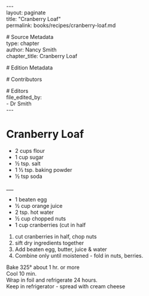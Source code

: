 \---  
layout: paginate  
title: "Cranberry Loaf"  
permalink: books/recipes/cranberry-loaf.md

\# Source Metadata  
type: chapter  
author: Nancy Smith  
chapter\_title: Cranberry Loaf

\# Edition Metadata

\# Contributors

\# Editors  
file\_edited\_by:   
  \- Dr Smith  
\---

# Cranberry Loaf

* 2 cups flour  
* 1 cup sugar  
* ½ tsp. salt  
* 1 ½ tsp. baking powder  
* ½ tsp soda

\_\_\_

* 1 beaten egg  
* ½ cup orange juice  
* 2 tsp. hot water  
* ½ cup chopped nuts  
* 1 cup cranberries (cut in half

1. cut cranberries in half, chop nuts  
2. sift dry ingredients together  
3. Add beaten egg, butter, juice & water  
4. Combine only until moistened \- fold in nuts, berries.

Bake 325° about 1 hr. or more  
Cool 10 min.  
Wrap in foil and refrigerate 24 hours.  
Keep in refrigerator \- spread with cream cheese